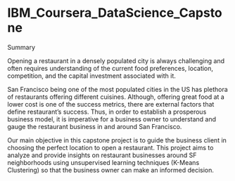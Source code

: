 # IBM_Coursera_DataScience_Capstone

Summary

Opening a restaurant in a densely populated city is always challenging and often requires understanding of the current food preferences, location, competition, and the capital investment associated with it. 

San Francisco being one of the most populated cities in the US has plethora of restaurants offering different cuisines. Although, offering great food at a lower cost is one of the success metrics, there are external factors that define restaurant’s success. Thus, in order to establish a prosperous business model, it is imperative for a business owner to understand and gauge the restaurant business in and around San Francisco. 

Our main objective in this capstone project is to guide the business client in choosing the perfect location to open a restaurant. This project aims to analyze and provide insights on restaurant businesses around SF neighborhoods using unsupervised learning techniques (K-Means Clustering) so that the business owner can make an informed decision. 
